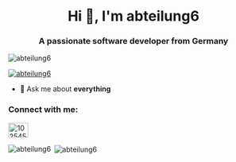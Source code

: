 <h1 align="center">Hi 👋, I'm abteilung6</h1>
<h3 align="center">A passionate software developer from Germany</h3>

<p align="left"> <img src="https://komarev.com/ghpvc/?username=abteilung6&label=Profile%20views&color=0e75b6&style=flat" alt="abteilung6" /> </p>

<p align="left"> <a href="https://github.com/ryo-ma/github-profile-trophy"><img src="https://github-profile-trophy.vercel.app/?username=abteilung6" alt="abteilung6" /></a> </p>

- 💬 Ask me about **everything**

<h3 align="left">Connect with me:</h3>
<p align="left">
<a href="https://stackoverflow.com/users/10254517/abteilung6" target="blank"><img align="center" src="https://cdn.jsdelivr.net/npm/simple-icons@3.0.1/icons/stackoverflow.svg" alt="10254517/abteilung6" height="30" width="40" /></a>
</p>

<p><img align="left" src="https://github-readme-stats.vercel.app/api/top-langs?username=abteilung6&show_icons=true&locale=en&layout=compact" alt="abteilung6" /></p>

<p>&nbsp;<img align="center" src="https://github-readme-stats.vercel.app/api?username=abteilung6&show_icons=true&locale=en" alt="abteilung6" /></p>
